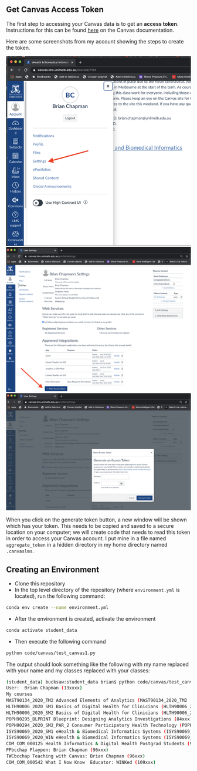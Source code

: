 ## Get Canvas Access Token

The first step to accessing your Canvas data is to get an __access token__. Instructions for this can be found [here](https://canvas.instructure.com/courses/785215/pages/getting-started-with-the-api) on the Canvas documentation.

Here are some screenshots from my account showing the steps to create the token.

![Canvas Profile](media/profile.png)
![Canvas Token](media/new_token.png)
![Canvas Token 2](media/new_token2.png)

When you click on the generate token button, a new window will be shown which has your token. This needs to be copied and saved to a secure location on your computer; we will create code that needs to read this token in order to access your Canvas account. I put mine in a file named `aggregate_token` in a hidden directory in my home directory named `.canvaslms`.

## Creating an Environment

- Clone this repository
- In the top level directory of the repository (where `environment.yml` is located), run the following command:

```bash
conda env create --name environment.yml
```
- After the environment is created, activate the environment

```bash
conda activate student_data
```

- Then execute the following command

```bash
python code/canvas/test_canvas1.py
```

The output should look something like the following with my name replaced with your name and my classes replaced with your classes:

```bash
(student_data) bucksaw:student_data brian$ python code/canvas/test_canvas1.py
User:  Brian Chapman (13xxxx)
My courses
MAST90134_2020_TM2 Advanced Elements of Analytics (MAST90134_2020_TM2  (Online)) (16xxx)
HLTH90006_2020_SM1 Basics of Digital Health for Clinicians (HLTH90006_2020_SM1  (Online)) (14xxx)
HLTH90006_2020_SM2 Basics of Digital Health for Clinicians (HLTH90006_2020_SM2  (Online)) (14xxx)
POPH90295_BLPRINT Blueprint: Designing Analytics Investigations (84xxx)
POPH90294_2020_SM2_PAR_2 Consumer Participatory Health Technology (POPH90294_2020_SM2_PAR_2  (Online)) (111xxx)
ISYS90069_2020_SM1 eHealth & Biomedical Informatics Systems (ISYS90069_2020_SM1) (7xxx)
ISYS90069_2020_WIN eHealth & Biomedical Informatics Systems (ISYS90069_2020_WIN  (Online)) (110xxx)
COM_COM_000125 Health Informatics & Digital Health Postgrad Students (99xxx)
PPbcchap Playpen: Brian Chapman (96xxx)
TWCbcchap Teaching with Canvas: Brian Chapman (96xxx)
COM_COM_000542 What I Now Know  Educator: WINKed (109xxx)
```

